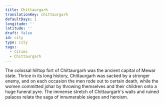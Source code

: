 ```yaml
---
title: Chittaurgarh
translationKey: chittaurgarh
defaultDays: 1
longitude: ''
latitude: ''
draft: false
id: city
type: city
tags:
  - Cities
  - Chittaurgarh
---
```

The colossal hilltop fort of Chittaurgarh was the ancient capital of Mewar state. Thrice in its long history, Chittaurgarh was sacked by a stronger enemy, and on each occasion the men rode out to certain death, while the women committed johar by throwing themselves and their children onto a huge funeral pyre. The immense stretch of Chittaurgarh's walls and ruined palaces relate the saga of innumerable sieges and heroism.